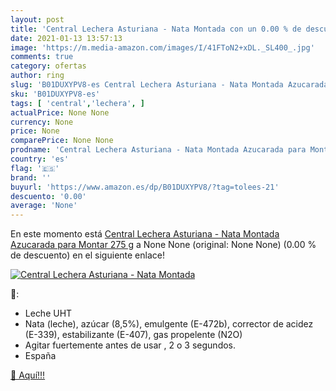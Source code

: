 ```yaml
---
layout: post
title: 'Central Lechera Asturiana - Nata Montada con un 0.00 % de descuento'
date: 2021-01-13 13:57:13
image: 'https://m.media-amazon.com/images/I/41FToN2+xDL._SL400_.jpg'
comments: true
category: ofertas
author: ring
slug: 'B01DUXYPV8-es Central Lechera Asturiana - Nata Montada Azucarada para...'
sku: 'B01DUXYPV8-es'
tags: [ 'central','lechera', ]
actualPrice: None None
currency: None
price: None
comparePrice: None None
prodname: 'Central Lechera Asturiana - Nata Montada Azucarada para Montar  275 g'
country: 'es'
flag: '🇪🇸'
brand: ''
buyurl: 'https://www.amazon.es/dp/B01DUXYPV8/?tag=tolees-21'
descuento: '0.00'
average: 'None'
---
```


En este momento está [Central Lechera Asturiana - Nata Montada Azucarada para Montar  275 g](https://www.amazon.es/dp/B01DUXYPV8/?tag=tolees-21) a None None (original: None None) (0.00 %  de descuento) en el siguiente enlace!

[![Central Lechera Asturiana - Nata Montada](https://m.media-amazon.com/images/I/41FToN2+xDL._SL400_.jpg)](https://www.amazon.es/dp/B01DUXYPV8/?tag=tolees-21)

🔎:

- Leche UHT
- Nata (leche), azúcar (8,5%), emulgente (E-472b), corrector de acidez (E-339), estabilizante (E-407), gas propelente (N2O)
- Agitar fuertemente antes de usar , 2 o 3 segundos.
- España

[🛒 Aquí!!!](https://www.amazon.es/dp/B01DUXYPV8/?tag=tolees-21)
